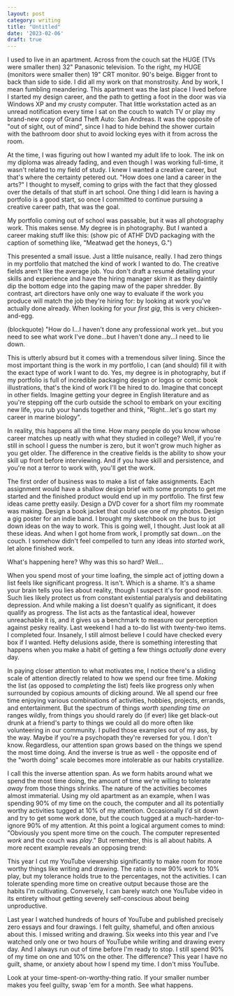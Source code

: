 ```yaml
---
layout: post
category: writing
title: "Untitled"
date: '2023-02-06'
draft: true
---
```


I used to live in an apartment. Across from the couch sat the HUGE (TVs were smaller then) 32" Panasonic television. To the right, my HUGE (monitors were smaller then) 19" CRT monitor. 90's beige. Bigger front to back than side to side. I did all my work on that monstrosity. And by work, I mean fumbling meandering. This apartment was the last place I lived before I started my design career, and the path to getting a foot in the door was via Windows XP and my crusty computer. That little workstation acted as an unread notification every time I sat on the couch to watch TV or play my brand-new copy of Grand Theft Auto: San Andreas. It was the opposite of "out of sight, out of mind", since I had to hide behind the shower curtain with the bathroom door shut to avoid locking eyes with it from across the room.

At the time, I was figuring out how I wanted my adult life to look. The ink on my diploma was already fading, and even though I was working full-time, it wasn't related to my field of study. I knew I wanted a creative career, but that's where the certainty petered out. "How does one land a career in the arts?" I thought to myself, coming to grips with the fact that they glossed over the details of that stuff in art school. One thing I did learn is having a portfolio is a good start, so once I committed to continue pursuing a creative career path, that was the goal. 

My portfolio coming out of school was passable, but it was all photography work. This makes sense. My degree is in photography. But I wanted a career making stuff like this: (show pic of ATHF DVD packaging with the caption of something like, "Meatwad get the honeys, G.")

This presented a small issue. Just a little nuisance, really. I had zero things in my portfolio that matched the kind of work I wanted to do. The creative fields aren't like the average job. You don't draft a resumé detailing your skills and experience and have the hiring manager skim it as they daintily dip the bottom edge into the gaping maw of the paper shredder. By contrast, art directors have only one way to evaluate if the work you produce will match the job they're hiring for: by looking at work you've actually done already. When looking for your _first gig_, this is very chicken-and-egg. 

(blockquote) "How do I...I haven't done any professional work yet...but you need to see what work I've done...but I haven't done any...I need to lie down.

This is utterly absurd but it comes with a tremendous silver lining. Since the most important thing is the work in my portfolio, I can (and should) fill it with the exact type of work I want to do. Yes, my degree is in photography, but if my portfolio is full of incredible packaging design or logos or comic book illustrations, that's the kind of work I'll be hired to do. Imagine that concept in other fields. Imagine getting your degree in English literature and as you're stepping off the curb outside the school to embark on your exciting new life, you rub your hands together and think, "Right...let's go start my career in marine biology".

In reality, this happens all the time. How many people do you know whose career matches up neatly with what they studied in college? Well, if you're still in school I guess the number is zero, but it won't grow much higher as you get older. The difference in the creative fields is the ability to show your skill up front before interviewing. And if you have skill and persistence, and you're not a terror to work with, you'll get the work.

The first order of business was to make a list of fake assignments. Each assignment would have a shallow design brief with some prompts to get me started and the finished product would end up in my portfolio. The first few ideas came pretty easily. Design a DVD cover for a short film my roommate was making. Design a book jacket that could use one of my photos. Design a gig poster for an indie band. I brought my sketchbook on the bus to jot down ideas on the way to work. This is going well, I thought. Just look at all these ideas. And when I got home from work, I promptly sat down...on the couch. I somehow didn't feel compelled to turn any ideas into _started_ work, let alone finished work.

What's happening here? Why was this so hard? Well...

When you spend most of your time loafing, the simple act of jotting down a list feels like significant progress. It isn't. Which is a shame. It's a shame your brain tells you lies about reality, though I suspect it's for good reason. Such lies likely protect us from constant existential paralysis and debilitating depression. And while making a list doesn't qualify as significant, it does qualify as progress. The list acts as the fantastical ideal, however unreachable it is, and it gives us a benchmark to measure our perception against pesky reality. Last weekend I had a to-do list with twenty-two items. I completed four. Insanely, I still almost believe I could have checked every box if I wanted. Hefty delusions aside, there is something interesting that happens when you make a habit of getting a few things _actually done_ every day.

In paying closer attention to what motivates me, I notice there's a sliding scale of attention directly related to how we spend our free time. _Making_ the list (as opposed to _completing_ the list) feels like progress only when surrounded by copious amounts of dicking around. We all spend our free time enjoying various combinations of activities, hobbies, projects, errands, and entertainment. But the spectrum of things _worth spending time on_ ranges wildly, from things you should rarely do (if ever) like get black-out drunk at a friend's party to things we could all do more often like volunteering in our community. I pulled those examples out of my ass, by the way. Maybe if you're a psychopath they're reversed for you. I don't know. Regardless, our attention span grows based on the things we spend the most time doing. And the inverse is true as well - the opposite end of the "worth doing" scale becomes more intolerable as our habits crystallize.

I call this the inverse attention span. As we form habits around what we spend the most time doing, the amount of time we're willing to tolerate _away_ from those things shrinks. The nature of the activities becomes almost immaterial. Using my old apartment as an example, when I was spending 90% of my time on the couch, the computer and all its potentially worthy activities tugged at 10% of my attention. Occasionally I'd sit down and try to get some work done, but the couch tugged at a much-harder-to-ignore 90% of my attention. At this point a logical argument comes to mind: "Obviously you spent more time on the couch. The computer represented _work_ and the couch was _play_." But remember, this is all about habits. A more recent example reveals an opposing trend:

This year I cut my YouTube viewership significantly to make room for more worthy things like writing and drawing. The ratio is now 90% work to 10% play, but my tolerance holds true to the percentages, not the activities. I can tolerate spending more time on creative output because those are the habits I'm cultivating. Conversely, I can barely watch one YouTube video in its entirety without getting severely self-conscious about being unproductive. 

Last year I watched hundreds of hours of YouTube and published precisely zero essays and four drawings. I felt guilty, shameful, and often anxious about this. I missed writing and drawing. Six weeks into this year and I've watched only one or two hours of YouTube while writing and drawing every day. And I always run out of time before I'm ready to stop. I still spend 90% of my time on one and 10% on the other. The difference? This year I have no guilt, shame, or anxiety about how I spend my time. I don't miss YouTube.

Look at your time-spent-on-worthy-thing ratio. If your smaller number makes you feel guilty, swap 'em for a month. See what happens.